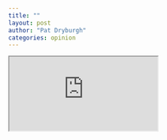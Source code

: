 ```yaml
---
title: ""
layout: post
author: "Pat Dryburgh"
categories: opinion
---
```


<iframe src="https://allanmodc.github.io/cfd/index.html" title="frame"></iframe>
